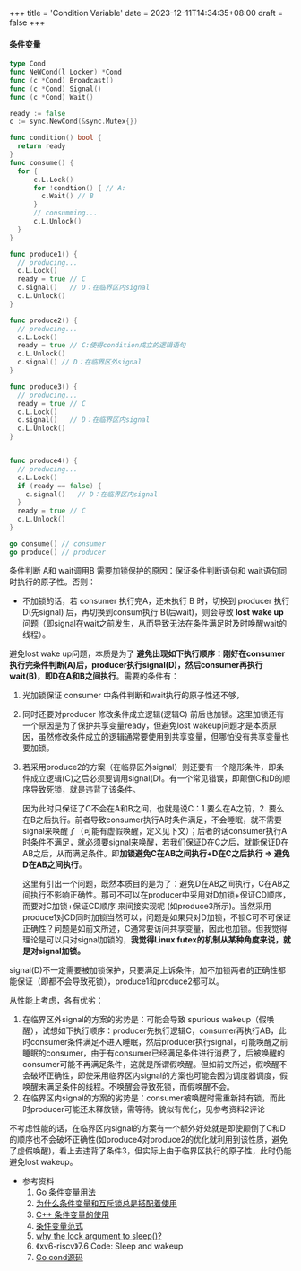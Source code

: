 +++
title = 'Condition Variable'
date = 2023-12-11T14:34:35+08:00
draft = false
+++
#### 条件变量

```Go
type Cond 
func NeWCond(l Locker) *Cond 
func (c *Cond) Broadcast() 
func (c *Cond) Signal() 
func (c *Cond) Wait()

ready := false
c := sync.NewCond(&sync.Mutex{})

func condition() bool {
  return ready
}
func consume() {
  for {
      c.L.Lock()
      for !condtion() { // A:
        c.Wait() // B
      }
      // consumming...
      c.L.Unlock()  
  }
}

func produce1() {
  // producing...
  c.L.Lock()
  ready = true // C
  c.signal()   // D：在临界区内signal
  c.L.Unlock()  
}

func produce2() {
  // producing...
  c.L.Lock()
  ready = true // C:使得condition成立的逻辑语句
  c.L.Unlock()  
  c.signal() // D：在临界区外signal
}

func produce3() {
  // producing...
  ready = true // C
  c.L.Lock()
  c.signal()   // D：在临界区内signal
  c.L.Unlock()  
}


func produce4() {
  // producing...
  c.L.Lock()
  if (ready == false) {
    c.signal()   // D：在临界区内signal        
  }
  ready = true // C
  c.L.Unlock()  
}

go consume() // consumer
go produce() // producer
```

条件判断 A和 wait调用B 需要加锁保护的原因：保证条件判断语句和 wait语句同时执行的原子性。否则：

- 不加锁的话，若 consumer 执行完A，还未执行 B 时，切换到 producer 执行 D(先signal) 后，再切换到consum执行 B(后wait)，则会导致 **lost wake up** 问题（即signal在wait之前发生，从而导致无法在条件满足时及时唤醒wait的线程）。

避免lost wake up问题，本质是为了 **避免出现如下执行顺序：刚好在consumer执行完条件判断(A)后，producer执行signal(D)，然后consumer再执行wait(B)，即D在A和B之间执行**。需要的条件有：

1. 光加锁保证 consumer 中条件判断和wait执行的原子性还不够，

2. 同时还要对producer 修改条件成立逻辑(逻辑C) 前后也加锁。这里加锁还有一个原因是为了保护共享变量ready，但避免lost wakeup问题才是本质原因，虽然修改条件成立的逻辑通常要使用到共享变量，但哪怕没有共享变量也要加锁。

3. 若采用produce2的方案（在临界区外signal）则还要有一个隐形条件，即条件成立逻辑(C)之后必须要调用signal(D)。有一个常见错误，即颠倒C和D的顺序导致死锁，就是违背了该条件。

   因为此时只保证了C不会在A和B之间，也就是说C：1.要么在A之前，2. 要么在B之后执行。前者导致consumer执行A时条件满足，不会睡眠，就不需要signal来唤醒了（可能有虚假唤醒，定义见下文）；后者的话consumer执行A时条件不满足，就必须要signal来唤醒，若我们保证D在C之后，就能保证D在AB之后，从而满足条件。即**加锁避免C在AB之间执行+D在C之后执行 => 避免D在AB之间执行**。

   这里有引出一个问题，既然本质目的是为了：避免D在AB之间执行，C在AB之间执行不影响正确性。那可不可以在producer中采用对D加锁+保证CD顺序，而要对C加锁+保证CD顺序 来间接实现呢 (如produce3所示)。当然采用produce1对CD同时加锁当然可以，问题是如果只对D加锁，不锁C可不可保证正确性？问题是如前文所述，C通常要访问共享变量，因此也加锁。但我觉得理论是可以只对signal加锁的，**我觉得Linux futex的机制从某种角度来说，就是对signal加锁。**

signal(D)不一定需要被加锁保护，只要满足上诉条件，加不加锁两者的正确性都能保证（即都不会导致死锁），produce1和produce2都可以。

从性能上考虑，各有优劣：

1. 在临界区外signal的方案的劣势是：可能会导致 spurious wakeup（假唤醒），试想如下执行顺序：producer先执行逻辑C，consumer再执行AB，此时consumer条件满足不进入睡眠，然后producer执行signal，可能唤醒之前睡眠的consumer，由于有consumer已经满足条件进行消费了，后被唤醒的consumer可能不再满足条件，这就是所谓假唤醒。但如前文所述，假唤醒不会破坏正确性，即使采用临界区内signal的方案也可能会因为调度器调度，假唤醒未满足条件的线程。不唤醒会导致死锁，而假唤醒不会。
2. 在临界区内signal的方案的劣势是：consumer被唤醒时需重新持有锁，而此时producer可能还未释放锁，需等待。貌似有优化，见参考资料2评论

不考虑性能的话，在临界区内signal的方案有一个额外好处就是即使颠倒了C和D的顺序也不会破坏正确性(如produce4对produce2的优化就利用到该性质，避免了虚假唤醒)，看上去违背了条件3，但实际上由于临界区执行的原子性，此时仍能避免lost wakeup。

- 参考资料
  1. [Go 条件变量用法](https://github.com/CodeFish-xiao/go_concurrent_notes/blob/master/1.%E5%9F%BA%E6%9C%AC%E5%B9%B6%E5%8F%91%E5%8E%9F%E8%AF%AD/1.07%EF%BC%9ACond%EF%BC%9A%E6%9D%A1%E4%BB%B6%E5%8F%98%E9%87%8F%E7%9A%84%E5%AE%9E%E7%8E%B0%E6%9C%BA%E5%88%B6%E5%8F%8A%E9%81%BF%E5%9D%91%E6%8C%87%E5%8D%97/07.00-Cond%EF%BC%9A%E6%9D%A1%E4%BB%B6%E5%8F%98%E9%87%8F%E7%9A%84%E5%AE%9E%E7%8E%B0%E6%9C%BA%E5%88%B6%E5%8F%8A%E9%81%BF%E5%9D%91%E6%8C%87%E5%8D%97.md)
  2. [为什么条件变量和互斥锁总是搭配着使用](https://zhuanlan.zhihu.com/p/55123862)
  3. [C++ 条件变量的使用](https://www.youtube.com/watch?v=13dFggo4t_I)
  4. [条件变量范式](https://blog.wangzhl.com/posts/why-condition-variable-requires-mutex/)
  5. [why the lock argument to sleep()?](https://pdos.csail.mit.edu/6.S081/2020/lec/l-coordination.txt)
  6. 《xv6-riscv》7.6 Code: Sleep and wakeup  
  7. [Go cond源码](https://github.com/golang/go/blob/master/src/sync/cond.go)

